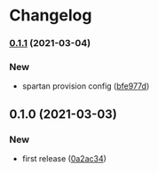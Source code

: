 # Changelog
### [0.1.1](https://github.com/spartan/message/compare/v0.1.0...v0.1.1) (2021-03-04)


### New

* spartan provision config ([bfe977d](https://github.com/spartan/message/commit/bfe977d74ac2053ca503c0bb66c75dd1a175647c))

## 0.1.0 (2021-03-03)


### New

* first release ([0a2ac34](https://github.com/spartan/message/commit/0a2ac34ca01f5374f9612c861133f672460479d6))
